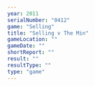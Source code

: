 ```yaml
---
year: 2011
serialNumber: "0412" 
game: "Selling"
title: "Selling v The Min"
gameLocation: ""
gameDate: ""
shortReport: ""
result: ""
resultType: ""
type: "game"
---
```

